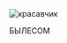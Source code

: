 <!DOCTYPE HTML>
<html>
 <head>
  <meta charset="utf-8">
 </head>
 <body>
 <img
 src="http://d.zaix.ru/tYKH.png" alt="красавчик">
<p>БЫЛЕСОМ</p>
 </body>
</html>
